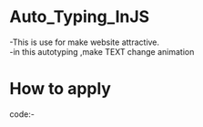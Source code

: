 # Auto_Typing_InJS
-This is use for make website attractive.<br>
-in this autotyping ,make TEXT change animation 

# How to apply

code:-<br>




